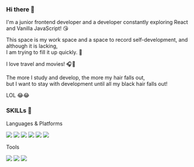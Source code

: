 ### Hi there 👋

I'm a junior frontend developer and a developer constantly exploring React and Vanilla JavaScript! :kissing_heart:<br>

This space is my work space and a space to record self-development, and although it is lacking,<br>I am trying to fill it up quickly. :satellite:<br>

I love travel and movies! :headphones::train2:<br>

The more I study and develop, the more my hair falls out,<br>
but I want to stay with development until all my black hair falls out!

LOL :joy::joy:

### SKILLs 💪

Languages & Platforms

<img src="https://img.shields.io/badge/HTML5-E34F26?style=appveyor&logo=HTML5&logoColor=white"/> <img src="https://img.shields.io/badge/Sass-CC6699?style=appveyor&logo=Sass&logoColor=white"/> <img src="https://img.shields.io/badge/JavaScript-F7DF1E?style=appveyor&logo=JavaScript&logoColor=white"/> <img src="https://img.shields.io/badge/TypeScript-3178C6?style=appveyor&logo=TypeScript&logoColor=white"/> <img src="https://img.shields.io/badge/React-61DAFB?style=appveyor&logo=React&logoColor=white"/> <img src="https://img.shields.io/badge/jQuery-0769AD?style=appveyor&logo=jQuery&logoColor=white"/> 

Tools

<img src="https://img.shields.io/badge/Visual Studio Code-007ACC?style=appveyor&logo=Visual Studio Code&logoColor=white"/> <img src="https://img.shields.io/badge/Figma-F24E1E?style=appveyor&logo=Figma&logoColor=white"/> <img src="https://img.shields.io/badge/Git-F05032?style=appveyor&logo=Git&logoColor=white"/>

<!--
**junichoi95/junichoi95** is a ✨ _special_ ✨ repository because its `README.md` (this file) appears on your GitHub profile.

Here are some ideas to get you started:

- 🔭 I’m currently working on ...
- 🌱 I’m currently learning ...
- 👯 I’m looking to collaborate on ...
- 🤔 I’m looking for help with ...
- 💬 Ask me about ...
- 📫 How to reach me: ...
- 😄 Pronouns: ...
- ⚡ Fun fact: ...
-->
